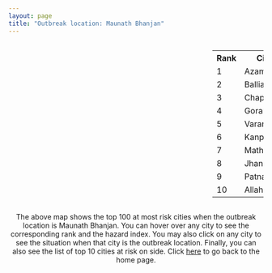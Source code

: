 ```yaml
---
layout: page
title: "Outbreak location: Maunath Bhanjan"
---
```

<div style="width: 100%; overflow: auto;">
<div style="width: 75%; float: left;">
<div id="mapid">
<script src="https://buda-magenta.github.io/hazard_map/load_map.js"></script>

<script>
var marker_outbreak = L.marker([25.954628, 83.647350],{"autoPan": true}).addTo(map); marker_outbreak.bindTooltip("Maunath Bhanjan").openTooltip();

var circle_1 = L.circle([26.022697, 83.028873], {"pane": "markerPane", "color": "red", "fill": true, "fillOpacity": 0.2, "fillRule": "evenodd", "lineCap": "round", "lineJoin": "round", "opacity": 1.0, "radius": 68592, "stroke": true, "weight": 3}).addTo(map);
circle_1.bindTooltip("Azamgarh<br>rank: 1<br>hazard index: 0.068592")
circle_1.bindPopup('<a href="https://buda-magenta.github.io/hazard_map/Azamgarh">Azamgarh</a>')

var circle_2 = L.circle([25.877933, 84.119959], {"pane": "markerPane", "color": "red", "fill": true, "fillOpacity": 0.2, "fillRule": "evenodd", "lineCap": "round", "lineJoin": "round", "opacity": 1.0, "radius": 50366, "stroke": true, "weight": 3}).addTo(map);
circle_2.bindTooltip("Ballia<br>rank: 2<br>hazard index: 0.050367")
circle_2.bindPopup('<a href="https://buda-magenta.github.io/hazard_map/Ballia">Ballia</a>')

var circle_3 = L.circle([25.773344, 84.784977], {"pane": "markerPane", "color": "red", "fill": true, "fillOpacity": 0.2, "fillRule": "evenodd", "lineCap": "round", "lineJoin": "round", "opacity": 1.0, "radius": 41815, "stroke": true, "weight": 3}).addTo(map);
circle_3.bindTooltip("Chapra<br>rank: 3<br>hazard index: 0.041816")
circle_3.bindPopup('<a href="https://buda-magenta.github.io/hazard_map/Chapra">Chapra</a>')

var circle_4 = L.circle([26.671329, 83.364583], {"pane": "markerPane", "color": "red", "fill": true, "fillOpacity": 0.2, "fillRule": "evenodd", "lineCap": "round", "lineJoin": "round", "opacity": 1.0, "radius": 36242, "stroke": true, "weight": 3}).addTo(map);
circle_4.bindTooltip("Gorakhpur<br>rank: 4<br>hazard index: 0.036243")
circle_4.bindPopup('<a href="https://buda-magenta.github.io/hazard_map/Gorakhpur">Gorakhpur</a>')

var circle_5 = L.circle([25.335649, 83.007629], {"pane": "markerPane", "color": "red", "fill": true, "fillOpacity": 0.2, "fillRule": "evenodd", "lineCap": "round", "lineJoin": "round", "opacity": 1.0, "radius": 30226, "stroke": true, "weight": 3}).addTo(map);
circle_5.bindTooltip("Varanasi<br>rank: 5<br>hazard index: 0.030227")
circle_5.bindPopup('<a href="https://buda-magenta.github.io/hazard_map/Varanasi">Varanasi</a>')

var circle_6 = L.circle([26.460914, 80.321759], {"pane": "markerPane", "color": "red", "fill": true, "fillOpacity": 0.2, "fillRule": "evenodd", "lineCap": "round", "lineJoin": "round", "opacity": 1.0, "radius": 25687, "stroke": true, "weight": 3}).addTo(map);
circle_6.bindTooltip("Kanpur<br>rank: 6<br>hazard index: 0.025687")
circle_6.bindPopup('<a href="https://buda-magenta.github.io/hazard_map/Kanpur">Kanpur</a>')

var circle_7 = L.circle([27.633333, 77.583333], {"pane": "markerPane", "color": "red", "fill": true, "fillOpacity": 0.2, "fillRule": "evenodd", "lineCap": "round", "lineJoin": "round", "opacity": 1.0, "radius": 16914, "stroke": true, "weight": 3}).addTo(map);
circle_7.bindTooltip("Mathura<br>rank: 7<br>hazard index: 0.016915")
circle_7.bindPopup('<a href="https://buda-magenta.github.io/hazard_map/Mathura">Mathura</a>')

var circle_8 = L.circle([25.531031, 78.652689], {"pane": "markerPane", "color": "red", "fill": true, "fillOpacity": 0.2, "fillRule": "evenodd", "lineCap": "round", "lineJoin": "round", "opacity": 1.0, "radius": 12745, "stroke": true, "weight": 3}).addTo(map);
circle_8.bindTooltip("Jhansi<br>rank: 8<br>hazard index: 0.012746")
circle_8.bindPopup('<a href="https://buda-magenta.github.io/hazard_map/Jhansi">Jhansi</a>')

var circle_9 = L.circle([25.609324, 85.123525], {"pane": "markerPane", "color": "red", "fill": true, "fillOpacity": 0.2, "fillRule": "evenodd", "lineCap": "round", "lineJoin": "round", "opacity": 1.0, "radius": 8666, "stroke": true, "weight": 3}).addTo(map);
circle_9.bindTooltip("Patna<br>rank: 9<br>hazard index: 0.008667")
circle_9.bindPopup('<a href="https://buda-magenta.github.io/hazard_map/Patna">Patna</a>')

var circle_10 = L.circle([25.438130, 81.833800], {"pane": "markerPane", "color": "red", "fill": true, "fillOpacity": 0.2, "fillRule": "evenodd", "lineCap": "round", "lineJoin": "round", "opacity": 1.0, "radius": 8391, "stroke": true, "weight": 3}).addTo(map);
circle_10.bindTooltip("Allahabad<br>rank: 10<br>hazard index: 0.008392")
circle_10.bindPopup('<a href="https://buda-magenta.github.io/hazard_map/Allahabad">Allahabad</a>')

var circle_11 = L.circle([26.838100, 80.934600], {"pane": "markerPane", "color": "red", "fill": true, "fillOpacity": 0.2, "fillRule": "evenodd", "lineCap": "round", "lineJoin": "round", "opacity": 1.0, "radius": 8361, "stroke": true, "weight": 3}).addTo(map);
circle_11.bindTooltip("Lucknow<br>rank: 11<br>hazard index: 0.008362")
circle_11.bindPopup('<a href="https://buda-magenta.github.io/hazard_map/Lucknow">Lucknow</a>')

var circle_12 = L.circle([26.423847, 83.762732], {"pane": "markerPane", "color": "red", "fill": true, "fillOpacity": 0.2, "fillRule": "evenodd", "lineCap": "round", "lineJoin": "round", "opacity": 1.0, "radius": 7245, "stroke": true, "weight": 3}).addTo(map);
circle_12.bindTooltip("Deoria<br>rank: 12<br>hazard index: 0.007245")
circle_12.bindPopup('<a href="https://buda-magenta.github.io/hazard_map/Deoria">Deoria</a>')

var circle_13 = L.circle([26.148658, 85.340013], {"pane": "markerPane", "color": "red", "fill": true, "fillOpacity": 0.2, "fillRule": "evenodd", "lineCap": "round", "lineJoin": "round", "opacity": 1.0, "radius": 5646, "stroke": true, "weight": 3}).addTo(map);
circle_13.bindTooltip("Muzaffarpur<br>rank: 13<br>hazard index: 0.005646")
circle_13.bindPopup('<a href="https://buda-magenta.github.io/hazard_map/Muzaffarpur">Muzaffarpur</a>')

var circle_14 = L.circle([28.651718, 77.221939], {"pane": "markerPane", "color": "red", "fill": true, "fillOpacity": 0.2, "fillRule": "evenodd", "lineCap": "round", "lineJoin": "round", "opacity": 1.0, "radius": 4276, "stroke": true, "weight": 3}).addTo(map);
circle_14.bindTooltip("Delhi<br>rank: 14<br>hazard index: 0.004277")
circle_14.bindPopup('<a href="https://buda-magenta.github.io/hazard_map/Delhi">Delhi</a>')

var circle_15 = L.circle([26.131004, 84.391257], {"pane": "markerPane", "color": "red", "fill": true, "fillOpacity": 0.2, "fillRule": "evenodd", "lineCap": "round", "lineJoin": "round", "opacity": 1.0, "radius": 3242, "stroke": true, "weight": 3}).addTo(map);
circle_15.bindTooltip("Siwan<br>rank: 15<br>hazard index: 0.003243")
circle_15.bindPopup('<a href="https://buda-magenta.github.io/hazard_map/Siwan">Siwan</a>')

var circle_16 = L.circle([25.720581, 85.255560], {"pane": "markerPane", "color": "red", "fill": true, "fillOpacity": 0.2, "fillRule": "evenodd", "lineCap": "round", "lineJoin": "round", "opacity": 1.0, "radius": 3201, "stroke": true, "weight": 3}).addTo(map);
circle_16.bindTooltip("Hajipur<br>rank: 16<br>hazard index: 0.003202")
circle_16.bindPopup('<a href="https://buda-magenta.github.io/hazard_map/Hajipur">Hajipur</a>')

var circle_17 = L.circle([24.935635, 82.647701], {"pane": "markerPane", "color": "red", "fill": true, "fillOpacity": 0.2, "fillRule": "evenodd", "lineCap": "round", "lineJoin": "round", "opacity": 1.0, "radius": 2832, "stroke": true, "weight": 3}).addTo(map);
circle_17.bindTooltip("Mirzapur<br>rank: 17<br>hazard index: 0.002832")
circle_17.bindPopup('<a href="https://buda-magenta.github.io/hazard_map/Mirzapur">Mirzapur</a>')

var circle_18 = L.circle([24.796436, 85.007956], {"pane": "markerPane", "color": "red", "fill": true, "fillOpacity": 0.2, "fillRule": "evenodd", "lineCap": "round", "lineJoin": "round", "opacity": 1.0, "radius": 2393, "stroke": true, "weight": 3}).addTo(map);
circle_18.bindTooltip("Gaya<br>rank: 18<br>hazard index: 0.002393")
circle_18.bindPopup('<a href="https://buda-magenta.github.io/hazard_map/Gaya">Gaya</a>')

var circle_19 = L.circle([25.286698, 87.132254], {"pane": "markerPane", "color": "red", "fill": true, "fillOpacity": 0.2, "fillRule": "evenodd", "lineCap": "round", "lineJoin": "round", "opacity": 1.0, "radius": 2249, "stroke": true, "weight": 3}).addTo(map);
circle_19.bindTooltip("Bhagalpur<br>rank: 19<br>hazard index: 0.002249")
circle_19.bindPopup('<a href="https://buda-magenta.github.io/hazard_map/Bhagalpur">Bhagalpur</a>')

var circle_20 = L.circle([26.269722, 82.994425], {"pane": "markerPane", "color": "red", "fill": true, "fillOpacity": 0.2, "fillRule": "evenodd", "lineCap": "round", "lineJoin": "round", "opacity": 1.0, "radius": 2071, "stroke": true, "weight": 3}).addTo(map);
circle_20.bindTooltip("Burhanpur<br>rank: 20<br>hazard index: 0.002072")
circle_20.bindPopup('<a href="https://buda-magenta.github.io/hazard_map/Burhanpur">Burhanpur</a>')

var circle_21 = L.circle([25.264902, 82.985787], {"pane": "markerPane", "color": "red", "fill": true, "fillOpacity": 0.2, "fillRule": "evenodd", "lineCap": "round", "lineJoin": "round", "opacity": 1.0, "radius": 1787, "stroke": true, "weight": 3}).addTo(map);
circle_21.bindTooltip("Morvi<br>rank: 21<br>hazard index: 0.001788")
circle_21.bindPopup('<a href="https://buda-magenta.github.io/hazard_map/Morvi">Morvi</a>')

var circle_22 = L.circle([25.623400, 85.041700], {"pane": "markerPane", "color": "red", "fill": true, "fillOpacity": 0.2, "fillRule": "evenodd", "lineCap": "round", "lineJoin": "round", "opacity": 1.0, "radius": 1741, "stroke": true, "weight": 3}).addTo(map);
circle_22.bindTooltip("Dinapur Nizamat<br>rank: 22<br>hazard index: 0.001741")
circle_22.bindPopup('<a href="https://buda-magenta.github.io/hazard_map/Dinapur_Nizamat">Dinapur Nizamat</a>')

var circle_23 = L.circle([25.623457, 84.596839], {"pane": "markerPane", "color": "red", "fill": true, "fillOpacity": 0.2, "fillRule": "evenodd", "lineCap": "round", "lineJoin": "round", "opacity": 1.0, "radius": 1615, "stroke": true, "weight": 3}).addTo(map);
circle_23.bindTooltip("Arrah<br>rank: 23<br>hazard index: 0.001616")
circle_23.bindPopup('<a href="https://buda-magenta.github.io/hazard_map/Arrah">Arrah</a>')

var circle_24 = L.circle([26.055318, 82.993139], {"pane": "markerPane", "color": "red", "fill": true, "fillOpacity": 0.2, "fillRule": "evenodd", "lineCap": "round", "lineJoin": "round", "opacity": 1.0, "radius": 1598, "stroke": true, "weight": 3}).addTo(map);
circle_24.bindTooltip("Nizamabad<br>rank: 24<br>hazard index: 0.001599")
circle_24.bindPopup('<a href="https://buda-magenta.github.io/hazard_map/Nizamabad">Nizamabad</a>')

var circle_25 = L.circle([27.059011, 84.206464], {"pane": "markerPane", "color": "red", "fill": true, "fillOpacity": 0.2, "fillRule": "evenodd", "lineCap": "round", "lineJoin": "round", "opacity": 1.0, "radius": 1476, "stroke": true, "weight": 3}).addTo(map);
circle_25.bindTooltip("Bagaha<br>rank: 25<br>hazard index: 0.001476")
circle_25.bindPopup('<a href="https://buda-magenta.github.io/hazard_map/Bagaha">Bagaha</a>')

var circle_26 = L.circle([22.541418, 88.357691], {"pane": "markerPane", "color": "red", "fill": true, "fillOpacity": 0.2, "fillRule": "evenodd", "lineCap": "round", "lineJoin": "round", "opacity": 1.0, "radius": 1402, "stroke": true, "weight": 3}).addTo(map);
circle_26.bindTooltip("Kolkata<br>rank: 26<br>hazard index: 0.001403")
circle_26.bindPopup('<a href="https://buda-magenta.github.io/hazard_map/Kolkata">Kolkata</a>')

var circle_27 = L.circle([26.791073, 84.560107], {"pane": "markerPane", "color": "red", "fill": true, "fillOpacity": 0.2, "fillRule": "evenodd", "lineCap": "round", "lineJoin": "round", "opacity": 1.0, "radius": 1376, "stroke": true, "weight": 3}).addTo(map);
circle_27.bindTooltip("Bettiah<br>rank: 27<br>hazard index: 0.001377")
circle_27.bindPopup('<a href="https://buda-magenta.github.io/hazard_map/Bettiah">Bettiah</a>')

var circle_28 = L.circle([26.669512, 84.957411], {"pane": "markerPane", "color": "red", "fill": true, "fillOpacity": 0.2, "fillRule": "evenodd", "lineCap": "round", "lineJoin": "round", "opacity": 1.0, "radius": 1352, "stroke": true, "weight": 3}).addTo(map);
circle_28.bindTooltip("Motihari<br>rank: 28<br>hazard index: 0.001352")
circle_28.bindPopup('<a href="https://buda-magenta.github.io/hazard_map/Motihari">Motihari</a>')

var circle_29 = L.circle([25.795593, 82.488341], {"pane": "markerPane", "color": "red", "fill": true, "fillOpacity": 0.2, "fillRule": "evenodd", "lineCap": "round", "lineJoin": "round", "opacity": 1.0, "radius": 1332, "stroke": true, "weight": 3}).addTo(map);
circle_29.bindTooltip("Jaunpur<br>rank: 29<br>hazard index: 0.001333")
circle_29.bindPopup('<a href="https://buda-magenta.github.io/hazard_map/Jaunpur">Jaunpur</a>')

var circle_30 = L.circle([26.638076, 82.059024], {"pane": "markerPane", "color": "red", "fill": true, "fillOpacity": 0.2, "fillRule": "evenodd", "lineCap": "round", "lineJoin": "round", "opacity": 1.0, "radius": 1167, "stroke": true, "weight": 3}).addTo(map);
circle_30.bindTooltip("Faizabad<br>rank: 30<br>hazard index: 0.001167")
circle_30.bindPopup('<a href="https://buda-magenta.github.io/hazard_map/Faizabad">Faizabad</a>')

var circle_31 = L.circle([24.900100, 84.018211], {"pane": "markerPane", "color": "red", "fill": true, "fillOpacity": 0.2, "fillRule": "evenodd", "lineCap": "round", "lineJoin": "round", "opacity": 1.0, "radius": 1118, "stroke": true, "weight": 3}).addTo(map);
circle_31.bindTooltip("Sasaram<br>rank: 31<br>hazard index: 0.001118")
circle_31.bindPopup('<a href="https://buda-magenta.github.io/hazard_map/Sasaram">Sasaram</a>')

var circle_32 = L.circle([27.985060, 80.753845], {"pane": "markerPane", "color": "red", "fill": true, "fillOpacity": 0.2, "fillRule": "evenodd", "lineCap": "round", "lineJoin": "round", "opacity": 1.0, "radius": 1056, "stroke": true, "weight": 3}).addTo(map);
circle_32.bindTooltip("Lakhimpur<br>rank: 32<br>hazard index: 0.001056")
circle_32.bindPopup('<a href="https://buda-magenta.github.io/hazard_map/Lakhimpur">Lakhimpur</a>')

var circle_33 = L.circle([25.895924, 82.437716], {"pane": "markerPane", "color": "red", "fill": true, "fillOpacity": 0.2, "fillRule": "evenodd", "lineCap": "round", "lineJoin": "round", "opacity": 1.0, "radius": 1031, "stroke": true, "weight": 3}).addTo(map);
circle_33.bindTooltip("Badlapur<br>rank: 33<br>hazard index: 0.001032")
circle_33.bindPopup('<a href="https://buda-magenta.github.io/hazard_map/Badlapur">Badlapur</a>')

var circle_34 = L.circle([26.083143, 86.032571], {"pane": "markerPane", "color": "red", "fill": true, "fillOpacity": 0.2, "fillRule": "evenodd", "lineCap": "round", "lineJoin": "round", "opacity": 1.0, "radius": 974, "stroke": true, "weight": 3}).addTo(map);
circle_34.bindTooltip("Darbhanga<br>rank: 34<br>hazard index: 0.000974")
circle_34.bindPopup('<a href="https://buda-magenta.github.io/hazard_map/Darbhanga">Darbhanga</a>')

var circle_35 = L.circle([25.572433, 83.609605], {"pane": "markerPane", "color": "red", "fill": true, "fillOpacity": 0.2, "fillRule": "evenodd", "lineCap": "round", "lineJoin": "round", "opacity": 1.0, "radius": 903, "stroke": true, "weight": 3}).addTo(map);
circle_35.bindTooltip("Medinipur<br>rank: 35<br>hazard index: 0.000903")
circle_35.bindPopup('<a href="https://buda-magenta.github.io/hazard_map/Medinipur">Medinipur</a>')

var circle_36 = L.circle([19.075990, 72.877393], {"pane": "markerPane", "color": "red", "fill": true, "fillOpacity": 0.2, "fillRule": "evenodd", "lineCap": "round", "lineJoin": "round", "opacity": 1.0, "radius": 880, "stroke": true, "weight": 3}).addTo(map);
circle_36.bindTooltip("Mumbai<br>rank: 36<br>hazard index: 0.000881")
circle_36.bindPopup('<a href="https://buda-magenta.github.io/hazard_map/Mumbai">Mumbai</a>')

var circle_37 = L.circle([25.280733, 83.125128], {"pane": "markerPane", "color": "red", "fill": true, "fillOpacity": 0.2, "fillRule": "evenodd", "lineCap": "round", "lineJoin": "round", "opacity": 1.0, "radius": 854, "stroke": true, "weight": 3}).addTo(map);
circle_37.bindTooltip("Mughal Sarai<br>rank: 37<br>hazard index: 0.000855")
circle_37.bindPopup('<a href="https://buda-magenta.github.io/hazard_map/Mughal_Sarai">Mughal Sarai</a>')

var circle_38 = L.circle([25.152471, 85.006878], {"pane": "markerPane", "color": "red", "fill": true, "fillOpacity": 0.2, "fillRule": "evenodd", "lineCap": "round", "lineJoin": "round", "opacity": 1.0, "radius": 842, "stroke": true, "weight": 3}).addTo(map);
circle_38.bindTooltip("Jehanabad<br>rank: 38<br>hazard index: 0.000842")
circle_38.bindPopup('<a href="https://buda-magenta.github.io/hazard_map/Jehanabad">Jehanabad</a>')

var circle_39 = L.circle([26.724789, 82.793269], {"pane": "markerPane", "color": "red", "fill": true, "fillOpacity": 0.2, "fillRule": "evenodd", "lineCap": "round", "lineJoin": "round", "opacity": 1.0, "radius": 783, "stroke": true, "weight": 3}).addTo(map);
circle_39.bindTooltip("Basti<br>rank: 39<br>hazard index: 0.000784")
circle_39.bindPopup('<a href="https://buda-magenta.github.io/hazard_map/Basti">Basti</a>')

var circle_40 = L.circle([26.242511, 82.296169], {"pane": "markerPane", "color": "red", "fill": true, "fillOpacity": 0.2, "fillRule": "evenodd", "lineCap": "round", "lineJoin": "round", "opacity": 1.0, "radius": 706, "stroke": true, "weight": 3}).addTo(map);
circle_40.bindTooltip("Sultanpur<br>rank: 40<br>hazard index: 0.000706")
circle_40.bindPopup('<a href="https://buda-magenta.github.io/hazard_map/Sultanpur">Sultanpur</a>')

var circle_41 = L.circle([25.562071, 84.015672], {"pane": "markerPane", "color": "red", "fill": true, "fillOpacity": 0.2, "fillRule": "evenodd", "lineCap": "round", "lineJoin": "round", "opacity": 1.0, "radius": 685, "stroke": true, "weight": 3}).addTo(map);
circle_41.bindTooltip("Buxar<br>rank: 41<br>hazard index: 0.000685")
circle_41.bindPopup('<a href="https://buda-magenta.github.io/hazard_map/Buxar">Buxar</a>')

var circle_42 = L.circle([25.560900, 87.647654], {"pane": "markerPane", "color": "red", "fill": true, "fillOpacity": 0.2, "fillRule": "evenodd", "lineCap": "round", "lineJoin": "round", "opacity": 1.0, "radius": 677, "stroke": true, "weight": 3}).addTo(map);
circle_42.bindTooltip("Katihar<br>rank: 42<br>hazard index: 0.000677")
circle_42.bindPopup('<a href="https://buda-magenta.github.io/hazard_map/Katihar">Katihar</a>')

var circle_43 = L.circle([25.603508, 83.507454], {"pane": "markerPane", "color": "red", "fill": true, "fillOpacity": 0.2, "fillRule": "evenodd", "lineCap": "round", "lineJoin": "round", "opacity": 1.0, "radius": 646, "stroke": true, "weight": 3}).addTo(map);
circle_43.bindTooltip("Ghazipur<br>rank: 43<br>hazard index: 0.000646")
circle_43.bindPopup('<a href="https://buda-magenta.github.io/hazard_map/Ghazipur">Ghazipur</a>')

var circle_44 = L.circle([27.639077, 76.614452], {"pane": "markerPane", "color": "red", "fill": true, "fillOpacity": 0.2, "fillRule": "evenodd", "lineCap": "round", "lineJoin": "round", "opacity": 1.0, "radius": 639, "stroke": true, "weight": 3}).addTo(map);
circle_44.bindTooltip("Alwar<br>rank: 44<br>hazard index: 0.000639")
circle_44.bindPopup('<a href="https://buda-magenta.github.io/hazard_map/Alwar">Alwar</a>')

var circle_45 = L.circle([27.109667, 81.918329], {"pane": "markerPane", "color": "red", "fill": true, "fillOpacity": 0.2, "fillRule": "evenodd", "lineCap": "round", "lineJoin": "round", "opacity": 1.0, "radius": 536, "stroke": true, "weight": 3}).addTo(map);
circle_45.bindTooltip("Gonda<br>rank: 45<br>hazard index: 0.000537")
circle_45.bindPopup('<a href="https://buda-magenta.github.io/hazard_map/Gonda">Gonda</a>')

var circle_46 = L.circle([27.437194, 79.489129], {"pane": "markerPane", "color": "red", "fill": true, "fillOpacity": 0.2, "fillRule": "evenodd", "lineCap": "round", "lineJoin": "round", "opacity": 1.0, "radius": 531, "stroke": true, "weight": 3}).addTo(map);
circle_46.bindTooltip("Farrukhabad<br>rank: 46<br>hazard index: 0.000532")
circle_46.bindPopup('<a href="https://buda-magenta.github.io/hazard_map/Farrukhabad">Farrukhabad</a>')

var circle_47 = L.circle([26.439874, 80.018000], {"pane": "markerPane", "color": "red", "fill": true, "fillOpacity": 0.2, "fillRule": "evenodd", "lineCap": "round", "lineJoin": "round", "opacity": 1.0, "radius": 500, "stroke": true, "weight": 3}).addTo(map);
circle_47.bindTooltip("Akbarpur<br>rank: 47<br>hazard index: 0.000501")
circle_47.bindPopup('<a href="https://buda-magenta.github.io/hazard_map/Akbarpur">Akbarpur</a>')

var circle_48 = L.circle([26.203725, 78.157363], {"pane": "markerPane", "color": "red", "fill": true, "fillOpacity": 0.2, "fillRule": "evenodd", "lineCap": "round", "lineJoin": "round", "opacity": 1.0, "radius": 485, "stroke": true, "weight": 3}).addTo(map);
circle_48.bindTooltip("Gwalior<br>rank: 48<br>hazard index: 0.000486")
circle_48.bindPopup('<a href="https://buda-magenta.github.io/hazard_map/Gwalior">Gwalior</a>')

var circle_49 = L.circle([26.915458, 75.818982], {"pane": "markerPane", "color": "red", "fill": true, "fillOpacity": 0.2, "fillRule": "evenodd", "lineCap": "round", "lineJoin": "round", "opacity": 1.0, "radius": 461, "stroke": true, "weight": 3}).addTo(map);
circle_49.bindTooltip("Jaipur<br>rank: 49<br>hazard index: 0.000462")
circle_49.bindPopup('<a href="https://buda-magenta.github.io/hazard_map/Jaipur">Jaipur</a>')

var circle_50 = L.circle([27.573243, 78.111739], {"pane": "markerPane", "color": "red", "fill": true, "fillOpacity": 0.2, "fillRule": "evenodd", "lineCap": "round", "lineJoin": "round", "opacity": 1.0, "radius": 419, "stroke": true, "weight": 3}).addTo(map);
circle_50.bindTooltip("Hathras<br>rank: 50<br>hazard index: 0.000420")
circle_50.bindPopup('<a href="https://buda-magenta.github.io/hazard_map/Hathras">Hathras</a>')

var circle_51 = L.circle([21.170200, 72.831100], {"pane": "markerPane", "color": "red", "fill": true, "fillOpacity": 0.2, "fillRule": "evenodd", "lineCap": "round", "lineJoin": "round", "opacity": 1.0, "radius": 380, "stroke": true, "weight": 3}).addTo(map);
circle_51.bindTooltip("Surat<br>rank: 51<br>hazard index: 0.000380")
circle_51.bindPopup('<a href="https://buda-magenta.github.io/hazard_map/Surat">Surat</a>')

var circle_52 = L.circle([26.298638, 87.953148], {"pane": "markerPane", "color": "red", "fill": true, "fillOpacity": 0.2, "fillRule": "evenodd", "lineCap": "round", "lineJoin": "round", "opacity": 1.0, "radius": 320, "stroke": true, "weight": 3}).addTo(map);
circle_52.bindTooltip("Kishanganj<br>rank: 52<br>hazard index: 0.000321")
circle_52.bindPopup('<a href="https://buda-magenta.github.io/hazard_map/Kishanganj">Kishanganj</a>')

var circle_53 = L.circle([27.265212, 77.369126], {"pane": "markerPane", "color": "red", "fill": true, "fillOpacity": 0.2, "fillRule": "evenodd", "lineCap": "round", "lineJoin": "round", "opacity": 1.0, "radius": 319, "stroke": true, "weight": 3}).addTo(map);
circle_53.bindTooltip("Bharatpur<br>rank: 53<br>hazard index: 0.000320")
circle_53.bindPopup('<a href="https://buda-magenta.github.io/hazard_map/Bharatpur">Bharatpur</a>')

var circle_54 = L.circle([27.175255, 78.009816], {"pane": "markerPane", "color": "red", "fill": true, "fillOpacity": 0.2, "fillRule": "evenodd", "lineCap": "round", "lineJoin": "round", "opacity": 1.0, "radius": 315, "stroke": true, "weight": 3}).addTo(map);
circle_54.bindTooltip("Agra<br>rank: 54<br>hazard index: 0.000315")
circle_54.bindPopup('<a href="https://buda-magenta.github.io/hazard_map/Agra">Agra</a>')

var circle_55 = L.circle([27.883846, 78.634890], {"pane": "markerPane", "color": "red", "fill": true, "fillOpacity": 0.2, "fillRule": "evenodd", "lineCap": "round", "lineJoin": "round", "opacity": 1.0, "radius": 309, "stroke": true, "weight": 3}).addTo(map);
circle_55.bindTooltip("Kasganj<br>rank: 55<br>hazard index: 0.000309")
circle_55.bindPopup('<a href="https://buda-magenta.github.io/hazard_map/Kasganj">Kasganj</a>')

var circle_56 = L.circle([24.197443, 82.666145], {"pane": "markerPane", "color": "red", "fill": true, "fillOpacity": 0.2, "fillRule": "evenodd", "lineCap": "round", "lineJoin": "round", "opacity": 1.0, "radius": 302, "stroke": true, "weight": 3}).addTo(map);
circle_56.bindTooltip("Singrauli<br>rank: 56<br>hazard index: 0.000302")
circle_56.bindPopup('<a href="https://buda-magenta.github.io/hazard_map/Singrauli">Singrauli</a>')

var circle_57 = L.circle([27.876990, 78.137290], {"pane": "markerPane", "color": "red", "fill": true, "fillOpacity": 0.2, "fillRule": "evenodd", "lineCap": "round", "lineJoin": "round", "opacity": 1.0, "radius": 300, "stroke": true, "weight": 3}).addTo(map);
circle_57.bindTooltip("Aligarh<br>rank: 57<br>hazard index: 0.000300")
circle_57.bindPopup('<a href="https://buda-magenta.github.io/hazard_map/Aligarh">Aligarh</a>')

var circle_58 = L.circle([26.575504, 80.613762], {"pane": "markerPane", "color": "red", "fill": true, "fillOpacity": 0.2, "fillRule": "evenodd", "lineCap": "round", "lineJoin": "round", "opacity": 1.0, "radius": 297, "stroke": true, "weight": 3}).addTo(map);
circle_58.bindTooltip("Unnao<br>rank: 58<br>hazard index: 0.000298")
circle_58.bindPopup('<a href="https://buda-magenta.github.io/hazard_map/Unnao">Unnao</a>')

var circle_59 = L.circle([22.305199, 70.802833], {"pane": "markerPane", "color": "red", "fill": true, "fillOpacity": 0.2, "fillRule": "evenodd", "lineCap": "round", "lineJoin": "round", "opacity": 1.0, "radius": 264, "stroke": true, "weight": 3}).addTo(map);
circle_59.bindTooltip("Rajkot<br>rank: 59<br>hazard index: 0.000264")
circle_59.bindPopup('<a href="https://buda-magenta.github.io/hazard_map/Rajkot">Rajkot</a>')

var circle_60 = L.circle([25.512719, 86.090571], {"pane": "markerPane", "color": "red", "fill": true, "fillOpacity": 0.2, "fillRule": "evenodd", "lineCap": "round", "lineJoin": "round", "opacity": 1.0, "radius": 246, "stroke": true, "weight": 3}).addTo(map);
circle_60.bindTooltip("Begusarai<br>rank: 60<br>hazard index: 0.000247")
circle_60.bindPopup('<a href="https://buda-magenta.github.io/hazard_map/Begusarai">Begusarai</a>')

var circle_61 = L.circle([19.194329, 72.970178], {"pane": "markerPane", "color": "red", "fill": true, "fillOpacity": 0.2, "fillRule": "evenodd", "lineCap": "round", "lineJoin": "round", "opacity": 1.0, "radius": 246, "stroke": true, "weight": 3}).addTo(map);
circle_61.bindTooltip("Thane<br>rank: 61<br>hazard index: 0.000246")
circle_61.bindPopup('<a href="https://buda-magenta.github.io/hazard_map/Thane">Thane</a>')

var circle_62 = L.circle([23.687130, 86.974659], {"pane": "markerPane", "color": "red", "fill": true, "fillOpacity": 0.2, "fillRule": "evenodd", "lineCap": "round", "lineJoin": "round", "opacity": 1.0, "radius": 239, "stroke": true, "weight": 3}).addTo(map);
circle_62.bindTooltip("Asansol<br>rank: 62<br>hazard index: 0.000240")
circle_62.bindPopup('<a href="https://buda-magenta.github.io/hazard_map/Asansol">Asansol</a>')

var circle_63 = L.circle([26.250000, 81.250000], {"pane": "markerPane", "color": "red", "fill": true, "fillOpacity": 0.2, "fillRule": "evenodd", "lineCap": "round", "lineJoin": "round", "opacity": 1.0, "radius": 233, "stroke": true, "weight": 3}).addTo(map);
circle_63.bindTooltip("Rae Bareli<br>rank: 63<br>hazard index: 0.000233")
circle_63.bindPopup('<a href="https://buda-magenta.github.io/hazard_map/Rae_Bareli">Rae Bareli</a>')

var circle_64 = L.circle([23.258486, 77.401989], {"pane": "markerPane", "color": "red", "fill": true, "fillOpacity": 0.2, "fillRule": "evenodd", "lineCap": "round", "lineJoin": "round", "opacity": 1.0, "radius": 221, "stroke": true, "weight": 3}).addTo(map);
circle_64.bindTooltip("Bhopal<br>rank: 64<br>hazard index: 0.000221")
circle_64.bindPopup('<a href="https://buda-magenta.github.io/hazard_map/Bhopal">Bhopal</a>')

var circle_65 = L.circle([29.154148, 77.305954], {"pane": "markerPane", "color": "red", "fill": true, "fillOpacity": 0.2, "fillRule": "evenodd", "lineCap": "round", "lineJoin": "round", "opacity": 1.0, "radius": 214, "stroke": true, "weight": 3}).addTo(map);
circle_65.bindTooltip("Baraut<br>rank: 65<br>hazard index: 0.000214")
circle_65.bindPopup('<a href="https://buda-magenta.github.io/hazard_map/Baraut">Baraut</a>')

var circle_66 = L.circle([20.993276, 75.839983], {"pane": "markerPane", "color": "red", "fill": true, "fillOpacity": 0.2, "fillRule": "evenodd", "lineCap": "round", "lineJoin": "round", "opacity": 1.0, "radius": 205, "stroke": true, "weight": 3}).addTo(map);
circle_66.bindTooltip("Bhusawal<br>rank: 66<br>hazard index: 0.000206")
circle_66.bindPopup('<a href="https://buda-magenta.github.io/hazard_map/Bhusawal">Bhusawal</a>')

var circle_67 = L.circle([25.476300, 80.339500], {"pane": "markerPane", "color": "red", "fill": true, "fillOpacity": 0.2, "fillRule": "evenodd", "lineCap": "round", "lineJoin": "round", "opacity": 1.0, "radius": 201, "stroke": true, "weight": 3}).addTo(map);
circle_67.bindTooltip("Banda<br>rank: 67<br>hazard index: 0.000202")
circle_67.bindPopup('<a href="https://buda-magenta.github.io/hazard_map/Banda">Banda</a>')

var circle_68 = L.circle([24.700385, 78.518668], {"pane": "markerPane", "color": "red", "fill": true, "fillOpacity": 0.2, "fillRule": "evenodd", "lineCap": "round", "lineJoin": "round", "opacity": 1.0, "radius": 195, "stroke": true, "weight": 3}).addTo(map);
circle_68.bindTooltip("Lalitpur<br>rank: 68<br>hazard index: 0.000195")
circle_68.bindPopup('<a href="https://buda-magenta.github.io/hazard_map/Lalitpur">Lalitpur</a>')

var circle_69 = L.circle([22.801519, 86.202958], {"pane": "markerPane", "color": "red", "fill": true, "fillOpacity": 0.2, "fillRule": "evenodd", "lineCap": "round", "lineJoin": "round", "opacity": 1.0, "radius": 179, "stroke": true, "weight": 3}).addTo(map);
circle_69.bindTooltip("Jamshedpur<br>rank: 69<br>hazard index: 0.000179")
circle_69.bindPopup('<a href="https://buda-magenta.github.io/hazard_map/Jamshedpur">Jamshedpur</a>')

var circle_70 = L.circle([23.535048, 87.338043], {"pane": "markerPane", "color": "red", "fill": true, "fillOpacity": 0.2, "fillRule": "evenodd", "lineCap": "round", "lineJoin": "round", "opacity": 1.0, "radius": 177, "stroke": true, "weight": 3}).addTo(map);
circle_70.bindTooltip("Durgapur<br>rank: 70<br>hazard index: 0.000177")
circle_70.bindPopup('<a href="https://buda-magenta.github.io/hazard_map/Durgapur">Durgapur</a>')

var circle_71 = L.circle([19.169335, 77.311013], {"pane": "markerPane", "color": "red", "fill": true, "fillOpacity": 0.2, "fillRule": "evenodd", "lineCap": "round", "lineJoin": "round", "opacity": 1.0, "radius": 168, "stroke": true, "weight": 3}).addTo(map);
circle_71.bindTooltip("Nanded Waghala<br>rank: 71<br>hazard index: 0.000168")
circle_71.bindPopup('<a href="https://buda-magenta.github.io/hazard_map/Nanded_Waghala">Nanded Waghala</a>')

var circle_72 = L.circle([25.196826, 76.000893], {"pane": "markerPane", "color": "red", "fill": true, "fillOpacity": 0.2, "fillRule": "evenodd", "lineCap": "round", "lineJoin": "round", "opacity": 1.0, "radius": 164, "stroke": true, "weight": 3}).addTo(map);
circle_72.bindTooltip("Kota<br>rank: 72<br>hazard index: 0.000164")
circle_72.bindPopup('<a href="https://buda-magenta.github.io/hazard_map/Kota">Kota</a>')

var circle_73 = L.circle([21.237947, 81.633683], {"pane": "markerPane", "color": "red", "fill": true, "fillOpacity": 0.2, "fillRule": "evenodd", "lineCap": "round", "lineJoin": "round", "opacity": 1.0, "radius": 155, "stroke": true, "weight": 3}).addTo(map);
circle_73.bindTooltip("Raipur<br>rank: 73<br>hazard index: 0.000155")
circle_73.bindPopup('<a href="https://buda-magenta.github.io/hazard_map/Raipur">Raipur</a>')

var circle_74 = L.circle([25.329791, 86.456777], {"pane": "markerPane", "color": "red", "fill": true, "fillOpacity": 0.2, "fillRule": "evenodd", "lineCap": "round", "lineJoin": "round", "opacity": 1.0, "radius": 143, "stroke": true, "weight": 3}).addTo(map);
circle_74.bindTooltip("Jamalpur<br>rank: 74<br>hazard index: 0.000143")
circle_74.bindPopup('<a href="https://buda-magenta.github.io/hazard_map/Jamalpur">Jamalpur</a>')

var circle_75 = L.circle([23.160894, 79.949770], {"pane": "markerPane", "color": "red", "fill": true, "fillOpacity": 0.2, "fillRule": "evenodd", "lineCap": "round", "lineJoin": "round", "opacity": 1.0, "radius": 134, "stroke": true, "weight": 3}).addTo(map);
circle_75.bindTooltip("Jabalpur<br>rank: 75<br>hazard index: 0.000134")
circle_75.bindPopup('<a href="https://buda-magenta.github.io/hazard_map/Jabalpur">Jabalpur</a>')

var circle_76 = L.circle([28.651718, 77.221939], {"pane": "markerPane", "color": "red", "fill": true, "fillOpacity": 0.2, "fillRule": "evenodd", "lineCap": "round", "lineJoin": "round", "opacity": 1.0, "radius": 131, "stroke": true, "weight": 3}).addTo(map);
circle_76.bindTooltip("Dehri<br>rank: 76<br>hazard index: 0.000132")
circle_76.bindPopup('<a href="https://buda-magenta.github.io/hazard_map/Dehri">Dehri</a>')

var circle_77 = L.circle([24.759267, 81.655000], {"pane": "markerPane", "color": "red", "fill": true, "fillOpacity": 0.2, "fillRule": "evenodd", "lineCap": "round", "lineJoin": "round", "opacity": 1.0, "radius": 128, "stroke": true, "weight": 3}).addTo(map);
circle_77.bindTooltip("Rewa<br>rank: 77<br>hazard index: 0.000129")
circle_77.bindPopup('<a href="https://buda-magenta.github.io/hazard_map/Rewa">Rewa</a>')

var circle_78 = L.circle([25.832642, 86.614893], {"pane": "markerPane", "color": "red", "fill": true, "fillOpacity": 0.2, "fillRule": "evenodd", "lineCap": "round", "lineJoin": "round", "opacity": 1.0, "radius": 128, "stroke": true, "weight": 3}).addTo(map);
circle_78.bindTooltip("Saharsa<br>rank: 78<br>hazard index: 0.000128")
circle_78.bindPopup('<a href="https://buda-magenta.github.io/hazard_map/Saharsa">Saharsa</a>')

var circle_79 = L.circle([17.388786, 78.461065], {"pane": "markerPane", "color": "red", "fill": true, "fillOpacity": 0.2, "fillRule": "evenodd", "lineCap": "round", "lineJoin": "round", "opacity": 1.0, "radius": 127, "stroke": true, "weight": 3}).addTo(map);
circle_79.bindTooltip("Hyderabad<br>rank: 79<br>hazard index: 0.000128")
circle_79.bindPopup('<a href="https://buda-magenta.github.io/hazard_map/Hyderabad">Hyderabad</a>')

var circle_80 = L.circle([28.457876, 79.405571], {"pane": "markerPane", "color": "red", "fill": true, "fillOpacity": 0.2, "fillRule": "evenodd", "lineCap": "round", "lineJoin": "round", "opacity": 1.0, "radius": 116, "stroke": true, "weight": 3}).addTo(map);
circle_80.bindTooltip("Bareilly<br>rank: 80<br>hazard index: 0.000116")
circle_80.bindPopup('<a href="https://buda-magenta.github.io/hazard_map/Bareilly">Bareilly</a>')

var circle_81 = L.circle([28.570784, 77.327107], {"pane": "markerPane", "color": "red", "fill": true, "fillOpacity": 0.2, "fillRule": "evenodd", "lineCap": "round", "lineJoin": "round", "opacity": 1.0, "radius": 115, "stroke": true, "weight": 3}).addTo(map);
circle_81.bindTooltip("Noida<br>rank: 81<br>hazard index: 0.000116")
circle_81.bindPopup('<a href="https://buda-magenta.github.io/hazard_map/Noida">Noida</a>')

var circle_82 = L.circle([25.843539, 80.918004], {"pane": "markerPane", "color": "red", "fill": true, "fillOpacity": 0.2, "fillRule": "evenodd", "lineCap": "round", "lineJoin": "round", "opacity": 1.0, "radius": 107, "stroke": true, "weight": 3}).addTo(map);
circle_82.bindTooltip("Fatehpur<br>rank: 82<br>hazard index: 0.000107")
circle_82.bindPopup('<a href="https://buda-magenta.github.io/hazard_map/Fatehpur">Fatehpur</a>')

var circle_83 = L.circle([28.793170, 76.139128], {"pane": "markerPane", "color": "red", "fill": true, "fillOpacity": 0.2, "fillRule": "evenodd", "lineCap": "round", "lineJoin": "round", "opacity": 1.0, "radius": 105, "stroke": true, "weight": 3}).addTo(map);
circle_83.bindTooltip("Bhiwani<br>rank: 83<br>hazard index: 0.000106")
circle_83.bindPopup('<a href="https://buda-magenta.github.io/hazard_map/Bhiwani">Bhiwani</a>')

var circle_84 = L.circle([23.250000, 87.750000], {"pane": "markerPane", "color": "red", "fill": true, "fillOpacity": 0.2, "fillRule": "evenodd", "lineCap": "round", "lineJoin": "round", "opacity": 1.0, "radius": 98, "stroke": true, "weight": 3}).addTo(map);
circle_84.bindTooltip("Barddhaman<br>rank: 84<br>hazard index: 0.000098")
circle_84.bindPopup('<a href="https://buda-magenta.github.io/hazard_map/Barddhaman">Barddhaman</a>')

var circle_85 = L.circle([27.504639, 80.829466], {"pane": "markerPane", "color": "red", "fill": true, "fillOpacity": 0.2, "fillRule": "evenodd", "lineCap": "round", "lineJoin": "round", "opacity": 1.0, "radius": 88, "stroke": true, "weight": 3}).addTo(map);
circle_85.bindTooltip("Sitapur<br>rank: 85<br>hazard index: 0.000088")
circle_85.bindPopup('<a href="https://buda-magenta.github.io/hazard_map/Sitapur">Sitapur</a>')

var circle_86 = L.circle([25.205305, 85.514612], {"pane": "markerPane", "color": "red", "fill": true, "fillOpacity": 0.2, "fillRule": "evenodd", "lineCap": "round", "lineJoin": "round", "opacity": 1.0, "radius": 87, "stroke": true, "weight": 3}).addTo(map);
circle_86.bindTooltip("Biharsharif<br>rank: 86<br>hazard index: 0.000088")
circle_86.bindPopup('<a href="https://buda-magenta.github.io/hazard_map/Biharsharif">Biharsharif</a>')

var circle_87 = L.circle([23.370035, 85.325013], {"pane": "markerPane", "color": "red", "fill": true, "fillOpacity": 0.2, "fillRule": "evenodd", "lineCap": "round", "lineJoin": "round", "opacity": 1.0, "radius": 85, "stroke": true, "weight": 3}).addTo(map);
circle_87.bindTooltip("Ranchi<br>rank: 87<br>hazard index: 0.000086")
circle_87.bindPopup('<a href="https://buda-magenta.github.io/hazard_map/Ranchi">Ranchi</a>')

var circle_88 = L.circle([21.977864, 76.568828], {"pane": "markerPane", "color": "red", "fill": true, "fillOpacity": 0.2, "fillRule": "evenodd", "lineCap": "round", "lineJoin": "round", "opacity": 1.0, "radius": 83, "stroke": true, "weight": 3}).addTo(map);
circle_88.bindTooltip("Khandwa<br>rank: 88<br>hazard index: 0.000083")
circle_88.bindPopup('<a href="https://buda-magenta.github.io/hazard_map/Khandwa">Khandwa</a>')

var circle_89 = L.circle([23.809612, 78.759114], {"pane": "markerPane", "color": "red", "fill": true, "fillOpacity": 0.2, "fillRule": "evenodd", "lineCap": "round", "lineJoin": "round", "opacity": 1.0, "radius": 79, "stroke": true, "weight": 3}).addTo(map);
circle_89.bindTooltip("Sagar<br>rank: 89<br>hazard index: 0.000079")
circle_89.bindPopup('<a href="https://buda-magenta.github.io/hazard_map/Sagar">Sagar</a>')

var circle_90 = L.circle([28.195647, 76.616518], {"pane": "markerPane", "color": "red", "fill": true, "fillOpacity": 0.2, "fillRule": "evenodd", "lineCap": "round", "lineJoin": "round", "opacity": 1.0, "radius": 76, "stroke": true, "weight": 3}).addTo(map);
circle_90.bindTooltip("Rewari<br>rank: 90<br>hazard index: 0.000076")
circle_90.bindPopup('<a href="https://buda-magenta.github.io/hazard_map/Rewari">Rewari</a>')

var circle_91 = L.circle([26.716413, 88.430992], {"pane": "markerPane", "color": "red", "fill": true, "fillOpacity": 0.2, "fillRule": "evenodd", "lineCap": "round", "lineJoin": "round", "opacity": 1.0, "radius": 76, "stroke": true, "weight": 3}).addTo(map);
circle_91.bindTooltip("Siliguri<br>rank: 91<br>hazard index: 0.000076")
circle_91.bindPopup('<a href="https://buda-magenta.github.io/hazard_map/Siliguri">Siliguri</a>')

var circle_92 = L.circle([19.261944, 73.194760], {"pane": "markerPane", "color": "red", "fill": true, "fillOpacity": 0.2, "fillRule": "evenodd", "lineCap": "round", "lineJoin": "round", "opacity": 1.0, "radius": 75, "stroke": true, "weight": 3}).addTo(map);
circle_92.bindTooltip("Ulhas Nagar<br>rank: 92<br>hazard index: 0.000075")
circle_92.bindPopup('<a href="https://buda-magenta.github.io/hazard_map/Ulhas_Nagar">Ulhas Nagar</a>')

var circle_93 = L.circle([28.863842, 78.805778], {"pane": "markerPane", "color": "red", "fill": true, "fillOpacity": 0.2, "fillRule": "evenodd", "lineCap": "round", "lineJoin": "round", "opacity": 1.0, "radius": 75, "stroke": true, "weight": 3}).addTo(map);
circle_93.bindTooltip("Moradabad<br>rank: 93<br>hazard index: 0.000075")
circle_93.bindPopup('<a href="https://buda-magenta.github.io/hazard_map/Moradabad">Moradabad</a>')

var circle_94 = L.circle([24.500000, 81.000000], {"pane": "markerPane", "color": "red", "fill": true, "fillOpacity": 0.2, "fillRule": "evenodd", "lineCap": "round", "lineJoin": "round", "opacity": 1.0, "radius": 74, "stroke": true, "weight": 3}).addTo(map);
circle_94.bindTooltip("Satna<br>rank: 94<br>hazard index: 0.000074")
circle_94.bindPopup('<a href="https://buda-magenta.github.io/hazard_map/Satna">Satna</a>')

var circle_95 = L.circle([23.131954, 87.207397], {"pane": "markerPane", "color": "red", "fill": true, "fillOpacity": 0.2, "fillRule": "evenodd", "lineCap": "round", "lineJoin": "round", "opacity": 1.0, "radius": 73, "stroke": true, "weight": 3}).addTo(map);
circle_95.bindTooltip("Bankura<br>rank: 95<br>hazard index: 0.000073")
circle_95.bindPopup('<a href="https://buda-magenta.github.io/hazard_map/Bankura">Bankura</a>')

var circle_96 = L.circle([20.011247, 73.790236], {"pane": "markerPane", "color": "red", "fill": true, "fillOpacity": 0.2, "fillRule": "evenodd", "lineCap": "round", "lineJoin": "round", "opacity": 1.0, "radius": 72, "stroke": true, "weight": 3}).addTo(map);
circle_96.bindTooltip("Nashik<br>rank: 96<br>hazard index: 0.000073")
circle_96.bindPopup('<a href="https://buda-magenta.github.io/hazard_map/Nashik">Nashik</a>')

var circle_97 = L.circle([12.979120, 77.591300], {"pane": "markerPane", "color": "red", "fill": true, "fillOpacity": 0.2, "fillRule": "evenodd", "lineCap": "round", "lineJoin": "round", "opacity": 1.0, "radius": 70, "stroke": true, "weight": 3}).addTo(map);
circle_97.bindTooltip("Bangalore<br>rank: 97<br>hazard index: 0.000071")
circle_97.bindPopup('<a href="https://buda-magenta.github.io/hazard_map/Bangalore">Bangalore</a>')

var circle_98 = L.circle([25.133173, 86.525040], {"pane": "markerPane", "color": "red", "fill": true, "fillOpacity": 0.2, "fillRule": "evenodd", "lineCap": "round", "lineJoin": "round", "opacity": 1.0, "radius": 69, "stroke": true, "weight": 3}).addTo(map);
circle_98.bindTooltip("Kharagpur<br>rank: 98<br>hazard index: 0.000069")
circle_98.bindPopup('<a href="https://buda-magenta.github.io/hazard_map/Kharagpur">Kharagpur</a>')

var circle_99 = L.circle([22.890183, 88.426939], {"pane": "markerPane", "color": "red", "fill": true, "fillOpacity": 0.2, "fillRule": "evenodd", "lineCap": "round", "lineJoin": "round", "opacity": 1.0, "radius": 69, "stroke": true, "weight": 3}).addTo(map);
circle_99.bindTooltip("Naihati<br>rank: 99<br>hazard index: 0.000069")
circle_99.bindPopup('<a href="https://buda-magenta.github.io/hazard_map/Naihati">Naihati</a>')

var circle_100 = L.circle([21.149813, 79.082056], {"pane": "markerPane", "color": "red", "fill": true, "fillOpacity": 0.2, "fillRule": "evenodd", "lineCap": "round", "lineJoin": "round", "opacity": 1.0, "radius": 67, "stroke": true, "weight": 3}).addTo(map);
circle_100.bindTooltip("Nagpur<br>rank: 100<br>hazard index: 0.000067")
circle_100.bindPopup('<a href="https://buda-magenta.github.io/hazard_map/Nagpur">Nagpur</a>')
</script>
</div>
</div>


<div style="width: 20%; float: right;">
<table>
<tr>
<th>Rank</th>
<th>City</th>
</tr>

<tr>
<td>1</td>
<td>Azamgarh</td>
</tr>

<tr>
<td>2</td>
<td>Ballia</td>
</tr>

<tr>
<td>3</td>
<td>Chapra</td>
</tr>

<tr>
<td>4</td>
<td>Gorakhpur</td>
</tr>

<tr>
<td>5</td>
<td>Varanasi</td>
</tr>

<tr>
<td>6</td>
<td>Kanpur</td>
</tr>

<tr>
<td>7</td>
<td>Mathura</td>
</tr>

<tr>
<td>8</td>
<td>Jhansi</td>
</tr>

<tr>
<td>9</td>
<td>Patna</td>
</tr>

<tr>
<td>10</td>
<td>Allahabad</td>
</tr>

</table>
</div>
</div>


<p align="center"> The above map shows the top 100 at most risk cities when the outbreak location is Maunath Bhanjan. You can hover over any city to see the corresponding rank and the hazard index. You may also click on any city to see the situation when that city is the outbreak location. Finally, you can also see the list of top 10 cities at risk on side.  Click <a href="https://buda-magenta.github.io/hazard_map/">here</a> to go back to the home page.
</p>